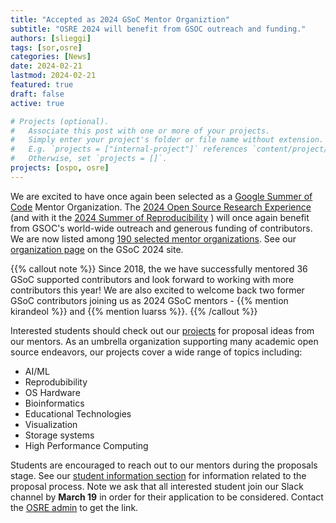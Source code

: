 ```yaml
---
title: "Accepted as 2024 GSoC Mentor Organiztion"
subtitle: "OSRE 2024 will benefit from GSOC outreach and funding."
authors: [slieggi]
tags: [sor,osre]
categories: [News]
date: 2024-02-21
lastmod: 2024-02-21
featured: true
draft: false
active: true

# Projects (optional).
#   Associate this post with one or more of your projects.
#   Simply enter your project's folder or file name without extension.
#   E.g. `projects = ["internal-project"]` references `content/project/deep-learning/index.md`.
#   Otherwise, set `projects = []`.
projects: [ospo, osre]
---
```


We are excited to have once again been selected as a [Google Summer of Code](https://summerofcode.withgoogle.com) Mentor Organization. The [2024 Open Source Research Experience](/osre24) (and with it the [2024 Summer of Reproducibility](/sor24) ) will once again benefit from GSOC's world-wide outreach and generous funding of contributors. We are now listed among [190 selected mentor organizations](https://summerofcode.withgoogle.com/programs/2024/organizations). See our [organization page](https://summerofcode.withgoogle.com/programs/2024/organizations/uc-ospo) on the GSoC 2024 site. 

{{% callout note %}} 
Since 2018, the we have successfully mentored 36 GSoC supported contributors and look forward to working with more contributors this year! We are also excited to welcome back two former GSoC contributors joining us as 2024 GSoC mentors - {{% mention kirandeol %}} and {{% mention luarss %}}.
{{% /callout %}}

Interested students should check out our [projects](/osre24/#projects) for proposal ideas from our mentors. As an umbrella organization supporting many academic open source endeavors, our projects cover a wide range of topics including: 

- AI/ML
- Reprodubibility
- OS Hardware
- Bioinformatics
- Educational Technologies
- Visualization
- Storage systems
- High Performance Computing

Students are encouraged to reach out to our mentors during the proposals stage. See our [student information section](/osre24/#forstudents) for information related to the proposal process. Note we ask that all interested student join our Slack channel by **March 19** in order for their application to be considered. Contact the [OSRE admin](mailto:ospo-info-group@ucsc.edu) to get the link.
